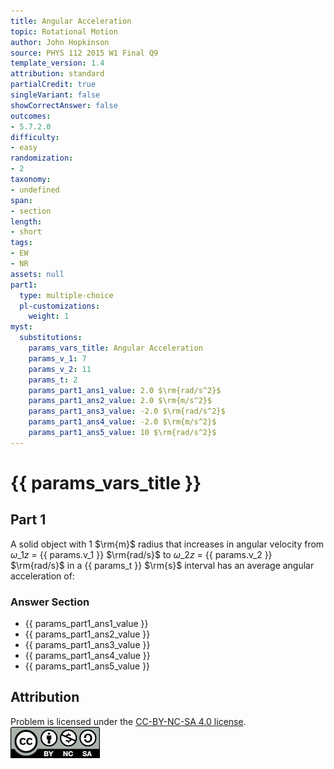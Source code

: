 ```yaml
---
title: Angular Acceleration
topic: Rotational Motion
author: John Hopkinson
source: PHYS 112 2015 W1 Final Q9
template_version: 1.4
attribution: standard
partialCredit: true
singleVariant: false
showCorrectAnswer: false
outcomes:
- 5.7.2.0
difficulty:
- easy
randomization:
- 2
taxonomy:
- undefined
span:
- section
length:
- short
tags:
- EW
- NR
assets: null
part1:
  type: multiple-choice
  pl-customizations:
    weight: 1
myst:
  substitutions:
    params_vars_title: Angular Acceleration
    params_v_1: 7
    params_v_2: 11
    params_t: 2
    params_part1_ans1_value: 2.0 $\rm{rad/s^2}$
    params_part1_ans2_value: 2.0 $\rm{m/s^2}$
    params_part1_ans3_value: -2.0 $\rm{rad/s^2}$
    params_part1_ans4_value: -2.0 $\rm{m/s^2}$
    params_part1_ans5_value: 10 $\rm{rad/s^2}$
---
```

# {{ params_vars_title }}

## Part 1

A solid object with 1 $\rm{m}$ radius that increases in angular velocity from $\omega\_{1z}$ = {{ params.v_1 }} $\rm{rad/s}$ to $\omega\_{2z}$ = {{ params.v_2 }} $\rm{rad/s}$ in a {{ params_t }} $\rm{s}$ interval has an average angular acceleration of:

### Answer Section

- {{ params_part1_ans1_value }}
- {{ params_part1_ans2_value }}
- {{ params_part1_ans3_value }}
- {{ params_part1_ans4_value }}
- {{ params_part1_ans5_value }}

## Attribution

Problem is licensed under the [CC-BY-NC-SA 4.0 license](https://creativecommons.org/licenses/by-nc-sa/4.0/).<br> ![The Creative Commons 4.0 license requiring attribution-BY, non-commercial-NC, and share-alike-SA license.](https://raw.githubusercontent.com/firasm/bits/master/by-nc-sa.png)